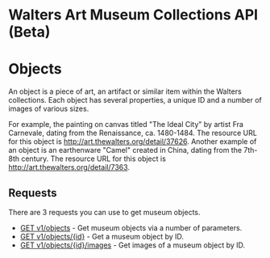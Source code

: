Walters Art Museum Collections API (Beta)
===========

# Objects

An object is a piece of art, an artifact or similar item within the Walters collections. 
Each object has several properties, a unique ID and a number of images of various sizes. 

For example, the painting on canvas titled "The Ideal City" by artist Fra Carnevale, dating from the Renaissance, ca. 1480-1484. The resource URL for this object is http://art.thewalters.org/detail/37626. Another example of an object is an earthenware "Camel" created in China, dating from the 7th-8th century. The resource URL for this object is http://art.thewalters.org/detail/7363.

## Requests

There are 3 requests you can use to get museum objects.

- [GET v1/objects](#) - Get museum objects via a number of parameters.
- [GET v1/objects/{id}](#) - Get a museum object by ID.
- [GET v1/objects/{id}/images](#) - Get images of a museum object by ID.
